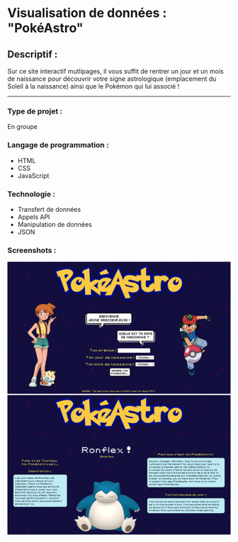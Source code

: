 # Visualisation de données : "PokéAstro"

## Descriptif :

Sur ce site interactif mutlipages, il vous suffit de rentrer un jour et un mois de naissance pour découvrir votre signe astrologique (emplacement du Soleil à la naissance) ainsi que le Pokémon qui lui associé !

***

### Type de projet :
En groupe

### Langage de programmation :
* HTML
* CSS
* JavaScript

### Technologie :
* Transfert de données
* Appels API
* Manipulation de données
* JSON

### Screenshots :
![screenshot of the homepage](/img/home.png)
![screenshot of the result page](/img/result.png)
